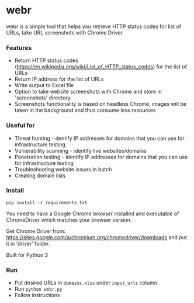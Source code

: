 # webr #

webr is a simple tool that helps you retrieve HTTP status codes for list of URLs, take URL screenshots with Chrome Driver.

### Features ###

* Return HTTP status codes (https://en.wikipedia.org/wiki/List_of_HTTP_status_codes) for the list of URLs
* Return IP address for the list of URLs
* Write output to Excel file
* Option to take website screenshots with Chrome and store in 'screenshots' directory
* Screenshots functionality is based on headless Chrome, images will be taken in the background and thus consume less resources

### Useful for ###

* Threat hunting - dentify IP addresses for domains that you can use for infrastructure testing
* Vulnerability scanning - identify live websites/domains 
* Penetration testing - identify IP addresses for domains that you can use for infrastructure testing
* Troubleshooting website issues in batch
* Creating domain lists

### Install ####

`pip install -r requirements.txt`

You need to have a Google Chrome browser installed and executable of ChromeDriver which matches your browser version.

Get Chrome Driver from: https://sites.google.com/a/chromium.org/chromedriver/downloads and put it in 'driver' folder.

Built for Python 3

### Run ###

* Put desired URLs in `domains.xlsx` under `input_urls` column.
* Run `python webr.py`
* Follow instructions
